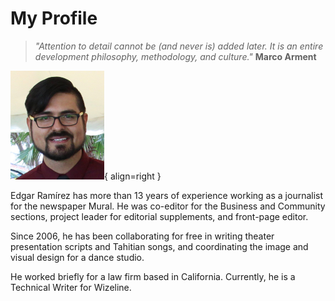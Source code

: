 # My Profile

> *"Attention to detail cannot be (and never is) added later. It is an entire development philosophy, methodology, and culture."*
> **Marco Arment**

![Edgar Ramirez](images/ProfilePhotoEdgar.jpg){ align=right }

Edgar Ramírez has more than 13 years of experience working as a journalist for the newspaper Mural. He was co-editor for the Business and Community sections, project leader for editorial supplements, and front-page editor. 

Since 2006, he has been collaborating for free in writing theater presentation scripts and Tahitian songs, and coordinating the image and visual design for a dance studio. 

He worked briefly for a law firm based in California. Currently, he is a Technical Writer for Wizeline.